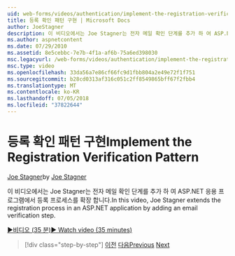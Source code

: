 ```yaml
---
uid: web-forms/videos/authentication/implement-the-registration-verification-pattern
title: 등록 확인 패턴 구현 | Microsoft Docs
author: JoeStagner
description: 이 비디오에서는 Joe Stagner는 전자 메일 확인 단계를 추가 하 여 ASP.NET 응용 프로그램에서 등록 프로세스를 확장 합니다.
ms.author: aspnetcontent
ms.date: 07/29/2010
ms.assetid: 8e5cebbc-7e7b-4f1a-af6b-75a6ed398030
msc.legacyurl: /web-forms/videos/authentication/implement-the-registration-verification-pattern
msc.type: video
ms.openlocfilehash: 33da56a7e86cf66fc9d1fbb804a2e49e72f1f751
ms.sourcegitcommit: b28cd0313af316c051c2ff8549865bff67f2fbb4
ms.translationtype: MT
ms.contentlocale: ko-KR
ms.lasthandoff: 07/05/2018
ms.locfileid: "37822644"
---
```

<a name="implement-the-registration-verification-pattern"></a><span data-ttu-id="4b737-103">등록 확인 패턴 구현</span><span class="sxs-lookup"><span data-stu-id="4b737-103">Implement the Registration Verification Pattern</span></span>
====================
<span data-ttu-id="4b737-104">[Joe Stagner](https://github.com/JoeStagner)</span><span class="sxs-lookup"><span data-stu-id="4b737-104">by [Joe Stagner](https://github.com/JoeStagner)</span></span>

<span data-ttu-id="4b737-105">이 비디오에서는 Joe Stagner는 전자 메일 확인 단계를 추가 하 여 ASP.NET 응용 프로그램에서 등록 프로세스를 확장 합니다.</span><span class="sxs-lookup"><span data-stu-id="4b737-105">In this video, Joe Stagner extends the registration process in an ASP.NET application by adding an email verification step.</span></span>

[<span data-ttu-id="4b737-106">&#9654;비디오 (35 분)</span><span class="sxs-lookup"><span data-stu-id="4b737-106">&#9654; Watch video (35 minutes)</span></span>](https://channel9.msdn.com/Blogs/ASP-NET-Site-Videos/implement-the-registration-verification-pattern)

> [!div class="step-by-step"]
> <span data-ttu-id="4b737-107">[이전](logging-users-into-your-membership-system.md)
> [다음](simple-web-service-authentication.md)</span><span class="sxs-lookup"><span data-stu-id="4b737-107">[Previous](logging-users-into-your-membership-system.md)
[Next](simple-web-service-authentication.md)</span></span>
